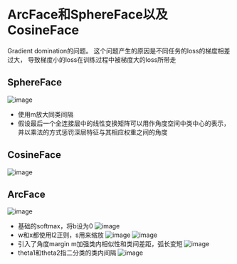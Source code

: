 # ArcFace和SphereFace以及CosineFace
Gradient domination的问题。 这个问题产生的原因是不同任务的loss的梯度相差过大， 导致梯度小的loss在训练过程中被梯度大的loss所带走
## SphereFace
![image](https://user-images.githubusercontent.com/94423063/144701837-35b9b11c-cd66-44b8-b10c-40e3304faed5.png)
- 使用m放大同类间隔
- 假设最后一个全连接层中的线性变换矩阵可以用作角度空间中类中心的表示，并以乘法的方式惩罚深层特征与其相应权重之间的角度
## CosineFace
![image](https://user-images.githubusercontent.com/94423063/144702911-b2b52595-424f-420c-ae4e-37e7a5b3de08.png)

## ArcFace
![image](https://user-images.githubusercontent.com/94423063/144700707-4c8fc13a-9890-424e-b162-83b5dffed1d7.png)
- 基础的softmax，将b设为0
![image](https://user-images.githubusercontent.com/94423063/144701074-30a835c9-5030-449f-88a5-8d5e72823d7f.png)
- w和x都使用l2正则，s用来缩放
![image](https://user-images.githubusercontent.com/94423063/144701608-8a1f3aff-fad9-4963-aaf4-d96e0f386125.png)
![image](https://user-images.githubusercontent.com/94423063/144701627-e1cd667a-79fc-432f-adb8-35584bcbceb5.png)
- 引入了角度margin m加强类内相似性和类间差距，弧长变短
![image](https://user-images.githubusercontent.com/94423063/144702967-bf5870c4-ed95-4ade-bf7c-e5f63577734b.png)
- theta1和theta2指二分类的类内间隔
![image](https://user-images.githubusercontent.com/94423063/144703049-877339b6-3f94-4f5a-83c3-96a54f976aaf.png)
